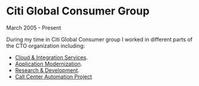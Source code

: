 # Citi Global Consumer Group

March 2005 - Present

During my time in Citi Global Consumer group I worked in different parts of the CTO organization including:   

 * [Cloud & Integration Services](cloud-and-integration-services.md).
 * [Application Modernization](application-modernization.md).
 * [Research & Development](research-and-development.md).
 * [Call Center Automation Project](sawgrass.md)




